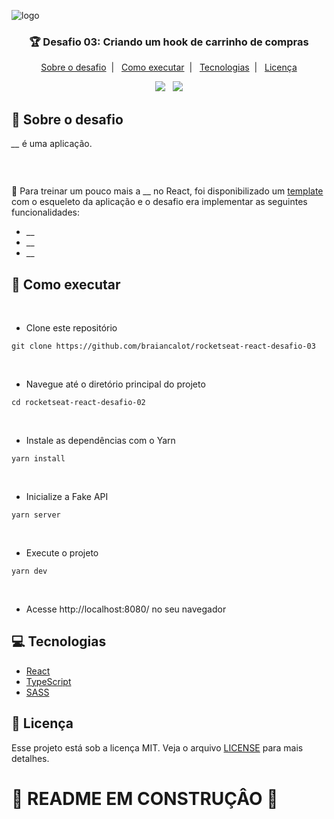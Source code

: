 ![logo](https://user-images.githubusercontent.com/41172933/160193998-cb892ea9-6eb1-472d-aa97-539fc92ba8ed.png)

<h3 align="center">
🏆 Desafio 03: Criando um hook de carrinho de compras
</h3>

<p align="center">
  <a href="#speech_balloon-sobre-o-desafio">Sobre o desafio</a>&nbsp;&nbsp;|&nbsp;&nbsp;
  <a href="#rocket-como-executar">Como executar</a>&nbsp;&nbsp;|&nbsp;&nbsp;
  <a href="#computer-tecnologias">Tecnologias</a>&nbsp;&nbsp;|&nbsp;&nbsp;
  <a href="#memo-licença">Licença</a>
</p>

<p align="center">
  <img src="https://img.shields.io/badge/Made by-BraianCalot-blue"/>
  &nbsp;
  <img src="https://img.shields.io/github/license/braiancalot/rocketseat-react-desafio-03"/>
</p>

## :speech_balloon: Sobre o desafio

*__* é uma aplicação. 

<p align="center">
  <img width="auto" src=""/>
</p>

</br>

:dart: Para treinar um pouco mais a __ no React, foi disponibilizado um [template](https://github.com/rocketseat-education/ignite-template-reactjs-criando-um-hook-de-carrinho-de-compras) com o esqueleto da aplicação e o desafio era implementar as seguintes funcionalidades: 
- __
- __
- __

## :rocket: Como executar 

</br>

- Clone este repositório

```
git clone https://github.com/braiancalot/rocketseat-react-desafio-03
```

</br>

- Navegue até o diretório principal do projeto
```
cd rocketseat-react-desafio-02
```

</br>

- Instale as dependências com o Yarn
```
yarn install
```

</br>

- Inicialize a Fake API
```
yarn server
```

</br>

- Execute o projeto
```
yarn dev
```

</br>

- Acesse http://localhost:8080/ no seu navegador

## :computer: Tecnologias

- [React](https://pt-br.reactjs.org)
- [TypeScript](https://www.typescriptlang.org)
- [SASS](https://sass-lang.com)


## :memo: Licença

Esse projeto está sob a licença MIT. Veja o arquivo [LICENSE](LICENSE) para mais detalhes.

# 🚧 README EM CONSTRUÇÂO 🚧
